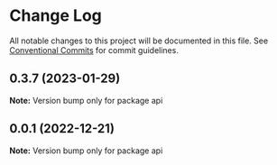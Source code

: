 # Change Log

All notable changes to this project will be documented in this file.
See [Conventional Commits](https://conventionalcommits.org) for commit guidelines.

## 0.3.7 (2023-01-29)

**Note:** Version bump only for package api





## 0.0.1 (2022-12-21)

**Note:** Version bump only for package api
